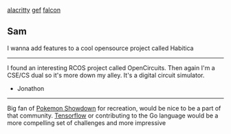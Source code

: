 [alacritty](https://github.com/jwilm/alacritty)
[gef](https://github.com/hugsy/gef)
[falcon](https://github.com/falconre/falcon)

Sam
-----------------------------------------------
I wanna add features to a cool opensource project called Habitica

-----------------------------------------------
I found an interesting RCOS project called OpenCircuits.
Then again I'm a CSE/CS dual so it's more down my alley.
It's a digital circuit simulator.

- Jonathon
-----------------------------------------------
Big fan of [Pokemon Showdown](https://github.com/Zarel/Pokemon-Showdown) 
for recreation, would be nice to be a part of that community.
[Tensorflow](https://github.com/tensorflow/tensorflow) or contributing
to the Go language would be a more compelling set of challenges and more
impressive


